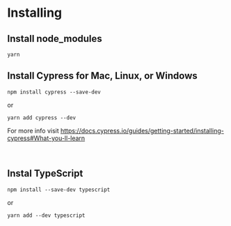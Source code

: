# Installing

## Install node_modules

```shell
yarn
```

## Install Cypress for Mac, Linux, or Windows

```shell
npm install cypress --save-dev
```

or

```shell
yarn add cypress --dev
```

For more info visit https://docs.cypress.io/guides/getting-started/installing-cypress#What-you-ll-learn 

<br />

## Instal TypeScript

```shell
npm install --save-dev typescript
```

or

```shell
yarn add --dev typescript
```
